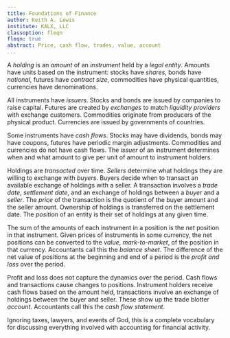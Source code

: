 ```yaml
---
title: Foundations of Finance
author: Keith A. Lewis
institute: KALX, LLC
classoption: fleqn
fleqn: true
abstract: Price, cash flow, trades, value, account
...
```


A _holding_ is an _amount_ of an _instrument_ held by a _legal entity_. 
Amounts have units based on the instrument: stocks have _shares_,
bonds have _notional_, futures have _contract size_,
commodities have physical quantities, currencies have denominations.

All instruments have _issuers_. 
Stocks and bonds are issued by companies to raise capital. 
Futures are created by _exchanges_ to match _liquidity providers_ with exchange customers.
Commodities originate from producers of the physical product. 
Currencies are issued by governments of countries.

Some instruments have _cash flows_. 
Stocks may have dividends, bonds may have coupons, futures have periodic margin adjustments. 
Commodities and currencies do not have cash flows.
The _issuer_ of an instrument determines when and what amount to give
per unit of amount to instrument holders.

Holdings are _transacted_ over time.
_Sellers_ determine what holdings they are willing to exchange with _buyers_. 
Buyers decide when to transact an available exchange of holdings with a seller.
A transaction involves a _trade date_, _settlement date_, and an exchange
of holdings between a _buyer_ and a _seller_. 
The _price_ of the transaction is the quotient of the buyer amount and the seller amount.
Ownership of holdings is transferred on the settlement date.
The _position_ of an entity is their set of holdings at any given time.

The sum of the amounts of each instrument in a position is the _net_ position in that instrument.
Given prices of instruments in some currency, the net positions can be
converted to the _value_, _mark-to-market_, of the position in that currency.
Accountants call this the _balance sheet_.
The difference of the net value of positions at the beginning and end of
a period is the _profit and loss_ over the period.

Profit and loss does not capture the dynamics over the period.
Cash flows and transactions cause changes to positions.
Instrument holders receive cash flows based on the amount held, 
transactions involve an exchange of holdings between the buyer and seller.
These show up the trade blotter _account_.
Accountants call this the _cash flow statement_.

Ignoring taxes, lawyers, and events of God, this is a complete vocabulary
for discussing everything involved with accounting for financial activity.



